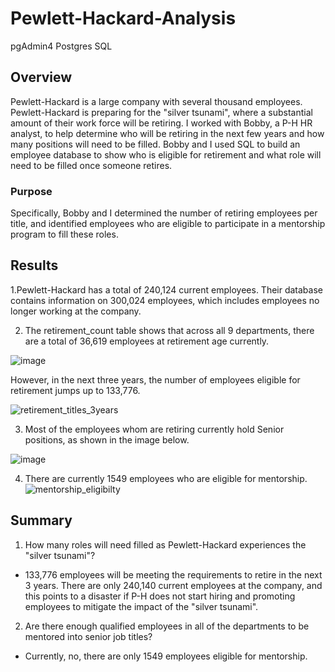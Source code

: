 # Pewlett-Hackard-Analysis
pgAdmin4 Postgres SQL

## Overview

Pewlett-Hackard is a large company with several thousand employees. Pewlett-Hackard is preparing for the "silver tsunami", where a substantial amount of their work force will be retiring. I worked with Bobby, a P-H HR analyst, to help determine who will be retiring in the next few years and how many positions will need to be filled. Bobby and I used SQL to build an employee database to show who is eligible for retirement and what role will need to be filled once someone retires.

### Purpose 

Specifically, Bobby and I determined the number of retiring employees per title, and identified employees who are eligible to participate in a mentorship program to fill these roles.

## Results

1.Pewlett-Hackard has a total of 240,124 current employees. Their database contains information on 300,024 employees, which includes employees no longer working at the company.

2. The retirement_count table shows that across all 9 departments, there are a total of 36,619 employees at retirement age currently. 

![image](https://user-images.githubusercontent.com/101427781/180838526-573f12ea-02db-481c-bc59-8a7b561c5ac3.png)

However, in the next three years, the number of employees eligible for retirement jumps up to 133,776.

![retirement_titles_3years](https://user-images.githubusercontent.com/101427781/180843183-b297b617-061f-42e8-8fd4-e26cc6aaa91d.png)


3. Most of the employees whom are retiring currently hold Senior positions, as shown in the image below.

![image](https://user-images.githubusercontent.com/101427781/180841320-ee930157-a96d-4859-bac2-b8c3ff79abff.png)


4. There are currently 1549 employees who are eligible for mentorship.
![mentorship_eligibilty](https://user-images.githubusercontent.com/101427781/180840536-cf94c451-0204-4ef6-9012-bfc59525bd75.png)


## Summary

1. How many roles will need filled as Pewlett-Hackard experiences the "silver tsunami"?
  - 133,776 employees will be meeting the requirements to retire in the next 3 years. There are only 240,140 current employees at the company, and this points to a         disaster if P-H does not start hiring and promoting employees to mitigate the impact of the "silver tsunami". 

2. Are there enough qualified employees in all of the departments to be mentored into senior job titles?
  - Currently, no, there are only 1549 employees eligible for mentorship. 
